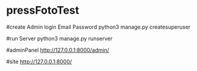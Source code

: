# pressFotoTest

#create Admin login Email Password
python3 manage.py createsuperuser

#run Server
python3 manage.py runserver

#adminPanel
http://127.0.0.1:8000/admin/

#site
http://127.0.0.1:8000/

